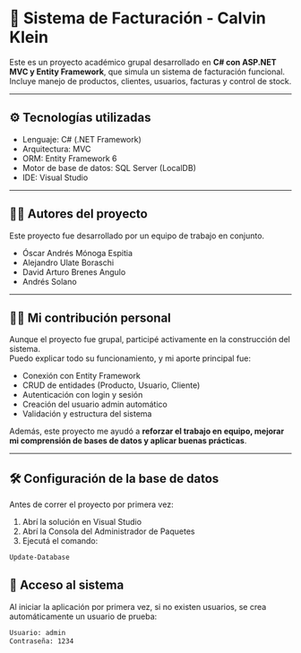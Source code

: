 # 🧾 Sistema de Facturación - Calvin Klein

Este es un proyecto académico grupal desarrollado en **C# con ASP.NET MVC y Entity Framework**, que simula un sistema de facturación funcional.  
Incluye manejo de productos, clientes, usuarios, facturas y control de stock.

---

## ⚙️ Tecnologías utilizadas

- Lenguaje: C# (.NET Framework)
- Arquitectura: MVC
- ORM: Entity Framework 6
- Motor de base de datos: SQL Server (LocalDB)
- IDE: Visual Studio

---

## 🧑‍💻 Autores del proyecto

Este proyecto fue desarrollado por un equipo de trabajo en conjunto.  


- Óscar Andrés Mónoga Espitia 
- Alejandro Ulate Boraschi  
- David Arturo Brenes Angulo 
- Andrés Solano

---

## 🙋‍♂️ Mi contribución personal

Aunque el proyecto fue grupal, participé activamente en la construcción del sistema.  
Puedo explicar todo su funcionamiento, y mi aporte principal fue:

- Conexión con Entity Framework
- CRUD de entidades (Producto, Usuario, Cliente)
- Autenticación con login y sesión
- Creación del usuario admin automático
- Validación y estructura del sistema

Además, este proyecto me ayudó a **reforzar el trabajo en equipo, mejorar mi comprensión de bases de datos y aplicar buenas prácticas**.

---

## 🛠️ Configuración de la base de datos

Antes de correr el proyecto por primera vez:

1. Abrí la solución en Visual Studio
2. Abrí la Consola del Administrador de Paquetes
3. Ejecutá el comando:

```powershell
Update-Database
```

## 🔐 Acceso al sistema

Al iniciar la aplicación por primera vez, si no existen usuarios, se crea automáticamente un usuario de prueba:

```bash
Usuario: admin  
Contraseña: 1234
